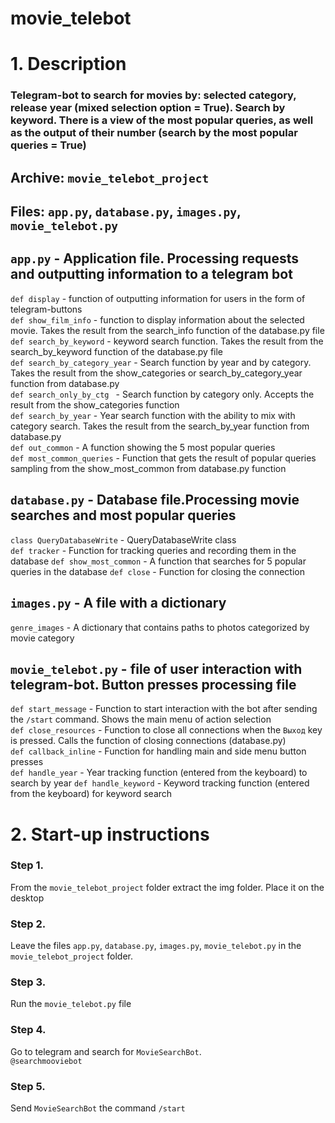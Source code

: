 # movie_telebot
# 1. Description
### Telegram-bot to search for movies by: selected category, release year (mixed selection option = True).  Search by keyword. There is a view of the most popular queries, as well as the output of their number (search by the most popular queries = True)
## Archive: ```movie_telebot_project```
## Files: ```app.py```, ```database.py```, ```images.py```, ```movie_telebot.py```    





## ```app.py``` - Application file. Processing requests and outputting information to a telegram bot  
```def display``` - function of outputting information for users in the form of telegram-buttons  
```def show_film_info``` - function to display information about the selected movie.  Takes the result from the search_info function of the database.py file  
```def search_by_keyword``` - keyword search function.  Takes the result from the search_by_keyword function of the database.py file  
```def search_by_category_year``` - Search function by year and by category. Takes the result from the show_categories or search_by_category_year function from database.py  
```def search_only_by_ctg ``` - Search function by category only. Accepts the result from the show_categories function  
```def search_by_year``` - Year search function with the ability to mix with category search. Takes the result from the search_by_year function from database.py  
```def out_common``` - A function showing the 5 most popular queries  
```def most_common_queries``` - Function that gets the result of popular queries sampling from the show_most_common from database.py function

## ```database.py``` - Database file.Processing movie searches and most popular queries  
```class QueryDatabaseWrite``` - QueryDatabaseWrite class  
```def tracker``` - Function for tracking queries and recording them in the database
```def show_most_common``` - A function that searches for 5 popular queries in the database
```def close``` - Function for closing the connection

## ```images.py``` - A file with a dictionary
```genre_images``` - A dictionary that contains paths to photos categorized by movie category

## ```movie_telebot.py``` - file of user interaction with telegram-bot. Button presses processing file
```def start_message``` - Function to start interaction with the bot after sending the ```/start``` command. Shows the main menu of action selection  
```def close_resources``` - Function to close all connections when the ```Выход``` key is pressed. Calls the function of closing connections (database.py)  
```def callback_inline``` - Function for handling main and side menu button presses  
```def handle_year``` - Year tracking function (entered from the keyboard) to search by year
```def handle_keyword``` - Keyword tracking function (entered from the keyboard) for keyword search


# 2. Start-up instructions

### Step 1.
From the ```movie_telebot_project``` folder extract the img folder. Place it on the desktop
### Step 2.
Leave the files ``app.py``, ``database.py``, ``images.py``, ``movie_telebot.py`` in the ``movie_telebot_project`` folder.
### Step 3.
Run the ```movie_telebot.py``` file
### Step 4.
Go to telegram and search for ```MovieSearchBot```.  
```@searchmooviebot```
### Step 5.  
Send ```MovieSearchBot``` the command ```/start```






